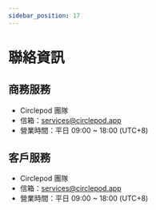 ```yaml
---
sidebar_position: 17
---
```

# 聯絡資訊

## 商務服務

- Circlepod 團隊 
- 信箱：[services@circlepod.app](mailto:services@circlepod.app)
- 營業時間：平日 09:00 ~ 18:00 (UTC+8)  

## 客戶服務

- Circlepod 團隊 
- 信箱：[services@circlepod.app](mailto:services@circlepod.app)
- 營業時間：平日 09:00 ~ 18:00 (UTC+8) 